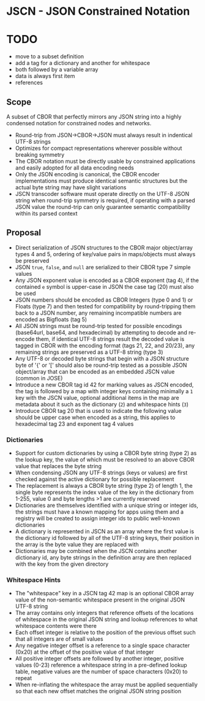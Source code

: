 # JSCN - JSON Constrained Notation

# TODO

* move to a subset definition
* add a tag for a dictionary and another for whitespace
* both followed by a variable array
* data is always first item
* references

## Scope

A subset of CBOR that perfectly mirrors any JSON string into a highly condensed notation for constrained nodes and networks.

* Round-trip from JSON->CBOR->JSON must always result in indentical UTF-8 strings
* Optimizes for compact representations wherever possible without breaking symmetry
* The CBOR notation must be directly usable by constrained applications and easily adopted for all data encoding needs
* Only the JSON encoding is canonical, the CBOR encoder implementations must produce identical semantic structures but the actual byte string may have slight variations
* JSCN transcoder software must operate directly on the UTF-8 JSON string when round-trip symmetry is required, if operating with a parsed JSON value the round-trip can only guarantee semantic compatibility within its parsed context

## Proposal

* Direct serialization of JSON structures to the CBOR major object/array types 4 and 5, ordering of key/value pairs in maps/objects must always be preserved
* JSON `true`, `false`, and `null` are serialized to their CBOR type 7 simple values
* Any JSON exponent value is encoded as a CBOR exponent (tag 4), if the contained `e` symbol is upper-case in JSON the case tag (20) must also be used
* JSON numbers should be encoded as CBOR Integers (type 0 and 1) or Floats (type 7) and then tested for compatibility by round-tripping them back to a JSON number, any remaining incompatible numbers are encoded as Bigfloats (tag 5)
* All JSON strings must be round-trip tested for possible encodings (base64url, base64, and hexadecimal) by attempting to decode and re-encode them, if identical UTF-8 strings result the decoded value is tagged in CBOR with the encoding format (tags 21, 22, and 20/23), any remaining strings are preserved as a UTF-8 string (type 3)
* Any UTF-8 or decoded byte strings that begin with a JSON structure byte of '{' or '[' should also be round-trip tested as a possible JSON object/array that can be encoded as an embedded JSCN value (common in JOSE)
* Introduce a new CBOR tag id 42 for marking values as JSCN encoded, the tag is followed by a map with integer keys containing minimally a `1` key with the JSCN value, optional additional items in the map are metadata about it such as the dictionary (`2`) and whitespace hints (`3`)
* Introduce CBOR tag 20 that is used to indicate the following value should be upper case when encoded as a string, this applies to hexadecimal tag 23 and exponent tag 4 values

### Dictionaries

* Support for custom dictionaries by using a CBOR byte string (type 2) as the lookup key, the value of which must be resolved to an above CBOR value that replaces the byte string
* When condensing JSON any UTF-8 strings (keys or values) are first checked against the active dictionary for possible replacement
* The replacement is always a CBOR byte string (type 2) of length 1, the single byte represents the index value of the key in the dictionary from 1-255, value 0 and byte lengths >1 are currently reserved
* Dictionaries are themselves identified with a unique string or integer ids, the strings must have a known mapping for apps using them and a registry will be created to assign integer ids to public well-known dictionaries
* A dictionary is represented in JSCN as an array where the first value is the dictionary id followed by all of the UTF-8 string keys, their position in the array is the byte value they are replaced with
* Dictionaries may be combined when the JSCN contains another dictionary id, any byte strings in the definition array are then replaced with the key from the given directory

### Whitespace Hints

* The "whitespace" key in a JSCN tag 42 map is an optional CBOR array value of the non-semantic whitespace present in the original JSON UTF-8 string
* The array contains only integers that reference offsets of the locations of whitespace in the original JSON string and lookup references to what whitespace contents were there
* Each offset integer is relative to the position of the previous offset such that all integers are of small values
* Any negative integer offset is a reference to a single space character (0x20) at the offset of the positive value of that integer
* All positive integer offsets are followed by another integer, positive values (0-23) reference a whitespace string in a pre-defined lookup table, negative values are the number of space characters (0x20) to repeat
* When re-inflating the whitespace the array must be applied sequentially so that each new offset matches the original JSON string position








